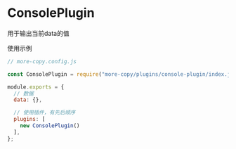 # ConsolePlugin

用于输出当前data的值

使用示例

```js
// more-copy.config.js

const ConsolePlugin = require("more-copy/plugins/console-plugin/index.js");

module.exports = {
  // 数据
  data: {},

  // 使用插件，有先后顺序
  plugins: [
    new ConsolePlugin()
  ],
};
```
